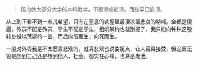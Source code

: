 > 国内绝大部分大学的本科教学，不是濒临崩溃，而是早已崩溃。

从上到下看不到一点儿希望，只有在窒息的铁屋里最凄凉最悲哀的呐喊。全都是傻逼，教员不配是教员，学生不配是学生，组织架构也就别提了。我只能向种种这般转身投以荒诞的一瞥，而后向阳而生，向死而生。

一般对外界我是不太愿意悲观的，就算悲观也说委婉点，让人容易接受，但这里无论是想到自己还是想到他人、社会，都实在心痛，也算是发泄。